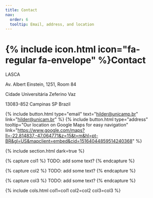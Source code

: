 ```yaml
---
title: Contact
nav:
  order: 6
  tooltip: Email, address, and location
---
```


# {% include icon.html icon="fa-regular fa-envelope" %}Contact

LASCA

Av. Albert Einstein, 1251, Room 84

Cidade Universitária Zeferino Vaz

13083-852 Campinas SP Brazil


{%
  include button.html
  type="email"
  text="hilder@unicamp.br"
  link="hilder@unicam.br"
%}
{%
  include button.html
  type="address"
  tooltip="Our location on Google Maps for easy navigation"
  link="https://www.google.com/maps?ll=-22.814837,-47.064771&z=15&t=m&hl=pt-BR&gl=US&mapclient=embed&cid=15164044859514240368"
%}

{% include section.html dark=true %}

{% capture col1 %}
TODO: add some text?
{% endcapture %}

{% capture col2 %}
TODO: add some text?
{% endcapture %}

{% capture col3 %}
TODO: add some text?
{% endcapture %}

{% include cols.html col1=col1 col2=col2 col3=col3 %}
